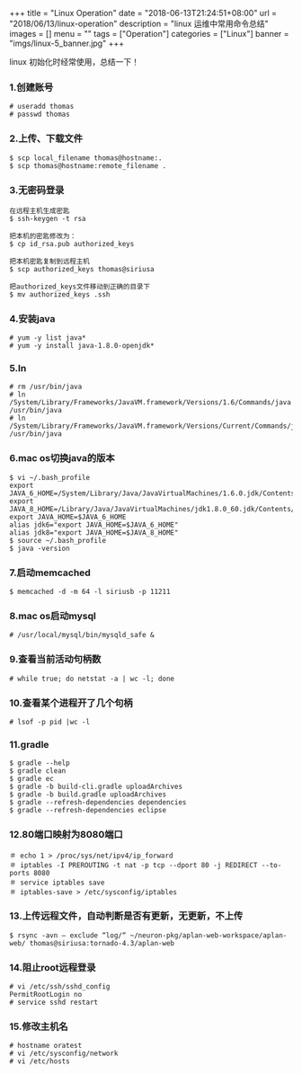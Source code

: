 +++
title = "Linux Operation"
date = "2018-06-13T21:24:51+08:00"
url = "2018/06/13/linux-operation"
description = "linux 运维中常用命令总结"
images = []
menu = ""
tags = ["Operation"]
categories = ["Linux"]
banner = "imgs/linux-5_banner.jpg"
+++

linux 初始化时经常使用，总结一下！

<!--more-->

### 1.创建账号
    # useradd thomas
    # passwd thomas

### 2.上传、下载文件
    $ scp local_filename thomas@hostname:.
    $ scp thomas@hostname:remote_filename .

### 3.无密码登录
    在远程主机生成密匙
    $ ssh-keygen -t rsa

    把本机的密匙修改为：
    $ cp id_rsa.pub authorized_keys

    把本机密匙复制到远程主机
    $ scp authorized_keys thomas@siriusa

    把authorized_keys文件移动到正确的目录下
    $ mv authorized_keys .ssh

### 4.安装java
    # yum -y list java*
    # yum -y install java-1.8.0-openjdk*

### 5.ln
    # rm /usr/bin/java
    # ln /System/Library/Frameworks/JavaVM.framework/Versions/1.6/Commands/java /usr/bin/java
    # ln /System/Library/Frameworks/JavaVM.framework/Versions/Current/Commands/java /usr/bin/java

### 6.mac os切换java的版本
    $ vi ~/.bash_profile
    export JAVA_6_HOME=/System/Library/Java/JavaVirtualMachines/1.6.0.jdk/Contents/Home
    export JAVA_8_HOME=/Library/Java/JavaVirtualMachines/jdk1.8.0_60.jdk/Contents/Home
    export JAVA_HOME=$JAVA_6_HOME
    alias jdk6="export JAVA_HOME=$JAVA_6_HOME"
    alias jdk8="export JAVA_HOME=$JAVA_8_HOME"
    $ source ~/.bash_profile
    $ java -version

### 7.启动memcached
    $ memcached -d -m 64 -l siriusb -p 11211

### 8.mac os启动mysql
    # /usr/local/mysql/bin/mysqld_safe &

### 9.查看当前活动句柄数
    # while true; do netstat -a | wc -l; done

### 10.查看某个进程开了几个句柄
    # lsof -p pid |wc -l

### 11.gradle
    $ gradle --help
    $ gradle clean
    $ gradle ec
    $ gradle -b build-cli.gradle uploadArchives
    $ gradle -b build.gradle uploadArchives
    $ gradle --refresh-dependencies dependencies
    $ gradle --refresh-dependencies eclipse

### 12.80端口映射为8080端口
    ＃ echo 1 > /proc/sys/net/ipv4/ip_forward
    ＃ iptables -I PREROUTING -t nat -p tcp --dport 80 -j REDIRECT --to-ports 8080
    ＃ service iptables save
    ＃ iptables-save > /etc/sysconfig/iptables

### 13.上传远程文件，自动判断是否有更新，无更新，不上传
    $ rsync -avn — exclude “log/“ ~/neuron-pkg/aplan-web-workspace/aplan-web/ thomas@siriusa:tornado-4.3/aplan-web

### 14.阻止root远程登录
    # vi /etc/ssh/sshd_config
    PermitRootLogin no
    # service sshd restart

### 15.修改主机名
    # hostname oratest
    # vi /etc/sysconfig/network
    # vi /etc/hosts

<!--more-->

